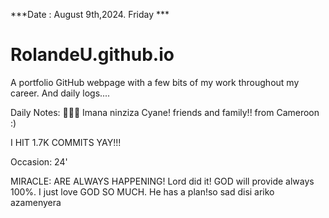 ***Date : August 9th,2024. Friday ***
# RolandeU.github.io

A portfolio GitHub webpage with a few bits of my work throughout my career. And daily logs....

Daily Notes:
💚🙏🏾 Imana ninziza Cyane!
friends and family!! from Cameroon :)

I HIT 1.7K COMMITS YAY!!!

Occasion: 24'

MIRACLE: ARE ALWAYS HAPPENING!
Lord did it! 
GOD will provide always 100%. I just love GOD SO MUCH. He has a plan!so sad disi ariko azamenyera








